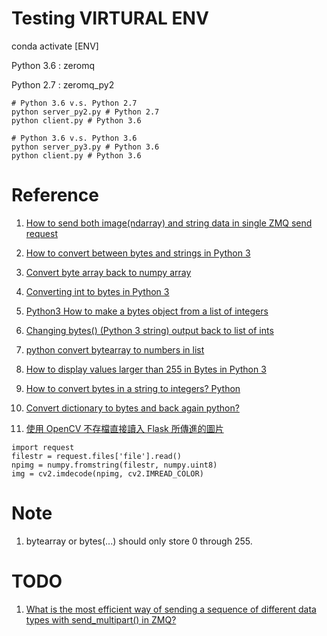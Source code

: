 

# Testing VIRTURAL ENV

conda activate [ENV]

Python 3.6 : zeromq

Python 2.7 : zeromq_py2

~~~~
# Python 3.6 v.s. Python 2.7
python server_py2.py # Python 2.7
python client.py # Python 3.6

# Python 3.6 v.s. Python 3.6
python server_py3.py # Python 3.6
python client.py # Python 3.6
~~~~


# Reference

1. [How to send both image(ndarray) and string data in single ZMQ send request](https://stackoverflow.com/questions/53049141/how-to-send-both-imagendarray-and-string-data-in-single-zmq-send-request)

2. [How to convert between bytes and strings in Python 3](https://stackoverflow.com/questions/14010551/how-to-convert-between-bytes-and-strings-in-python-3)

3. [Convert byte array back to numpy array](https://stackoverflow.com/questions/53376786/convert-byte-array-back-to-numpy-array)

4. [Converting int to bytes in Python 3](https://stackoverflow.com/questions/21017698/converting-int-to-bytes-in-python-3)

5. [Python3 How to make a bytes object from a list of integers](https://stackoverflow.com/questions/30658193/python3-how-to-make-a-bytes-object-from-a-list-of-integers)

6. [Changing bytes() (Python 3 string) output back to list of ints](https://stackoverflow.com/questions/20962350/changing-bytes-python-3-string-output-back-to-list-of-ints)

7. [python convert bytearray to numbers in list](https://stackoverflow.com/questions/28488080/python-convert-bytearray-to-numbers-in-list)

8. [How to display values larger than 255 in Bytes in Python 3](https://stackoverflow.com/questions/25499719/how-to-display-values-larger-than-255-in-bytes-in-python-3)

9. [How to convert bytes in a string to integers? Python](https://stackoverflow.com/questions/3255987/how-to-convert-bytes-in-a-string-to-integers-python)

10. [Convert dictionary to bytes and back again python?](https://stackoverflow.com/questions/19232011/convert-dictionary-to-bytes-and-back-again-python)

11. [使用 OpenCV 不存檔直接讀入 Flask 所傳進的圖片](https://cynthiachuang.github.io/Reading-Image-File-Without-Saving-It-Using-CV2-in-Flask/)

~~~~
import request
filestr = request.files['file'].read()
npimg = numpy.fromstring(filestr, numpy.uint8)
img = cv2.imdecode(npimg, cv2.IMREAD_COLOR)
~~~~

# Note

1. bytearray or bytes(...) should only store 0 through 255.

# TODO

1. [What is the most efficient way of sending a sequence of different data types with send_multipart() in ZMQ?](https://stackoverflow.com/questions/54047948/what-is-the-most-efficient-way-of-sending-a-sequence-of-different-data-types-wit)

